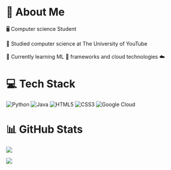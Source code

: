 # 💫 About Me
🖥️ Computer science Student <br/><br>🏫 Studied computer science at The University of YouTube <br/><br>🔨 Currently learning ML 🤖 frameworks and cloud technologies ☁️ <br/>


# 💻 Tech Stack
![Python](https://img.shields.io/badge/python-3670A0?style=for-the-badge&logo=python&logoColor=ffdd54) ![Java](https://img.shields.io/badge/java-%23ED8B00.svg?style=for-the-badge&logo=openjdk&logoColor=white) ![HTML5](https://img.shields.io/badge/html5-%23E34F26.svg?style=for-the-badge&logo=html5&logoColor=white) ![CSS3](https://img.shields.io/badge/css3-%231572B6.svg?style=for-the-badge&logo=css3&logoColor=white) ![Google Cloud](https://img.shields.io/badge/GoogleCloud-%234285F4.svg?style=for-the-badge&logo=google-cloud&logoColor=white)
# 📊 GitHub Stats
![](https://github-readme-stats.vercel.app/api?username=Pius0405&theme=radical&hide_border=true&include_all_commits=false&count_private=false)<br/>

![](https://github-profile-trophy.vercel.app/?username=Pius0405&theme=radical&no-frame=true&no-bg=true&margin-w=4)

<!-- Proudly created with GPRM ( https://gprm.itsvg.in ) -->
